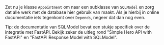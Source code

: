 Zet nu je klasse `Appointment` om naar een subklasse van `SQLModel` en zorg dat alle werk met de database hier gebruik van maakt.
Als je hierbij in online documentatie iets tegenkomt over `Depends`, negeer dat dan nog even.

Tip: de documentatie van SQLModel bevat een stukje specifiek over de integratie met FastAPI. Bekijk zeker de uitleg rond "Simple Hero API with FastAPI" en "FastAPI Response Model with SQLModel".
